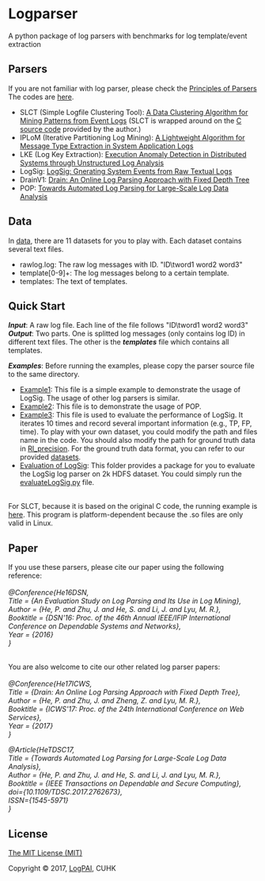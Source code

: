 # Logparser
A python package of log parsers with benchmarks for log template/event extraction


Parsers
--------
If you are not familiar with log parser, please check the [Principles of Parsers](https://github.com/logpai/logparser/blob/master/tutorials/PARSERS.md) <br />
The codes are [here](https://github.com/logpai/logparser/tree/master/logparser).

* SLCT (Simple Logfile Clustering Tool): [A Data Clustering Algorithm for Mining Patterns from Event Logs](http://ristov.github.io/publications/slct-ipom03-web.pdf) (SLCT is wrapped around on the [C source code](http://ristov.github.io/slct/) provided by the author.)
* IPLoM (Iterative Partitioning Log Mining): [A Lightweight Algorithm for Message Type Extraction in System Application Logs](http://ieeexplore.ieee.org/xpls/abs_all.jsp?arnumber=5936060)
* LKE (Log Key Extraction): [Execution Anomaly Detection in Distributed Systems through Unstructured Log Analysis](http://research.microsoft.com/pubs/102365/DM790-CR.pdf)
* LogSig: [LogSig: Gnerating System Events from Raw Textual Logs](http://users.cis.fiu.edu/~taoli/pub/liang-cikm2011.pdf)
* DrainV1: [Drain: An Online Log Parsing Approach with Fixed Depth Tree](http://appsrv.cse.cuhk.edu.hk/~pjhe/papers/ICWS17he.pdf)
* POP: [Towards Automated Log Parsing for Large-Scale Log Data Analysis](http://ieeexplore.ieee.org/document/8067504/)


Data
--------------
In [data](https://github.com/logpai/logparser/tree/master/data), there are 11 datasets for you to play with. Each dataset contains several text files.
* rawlog.log: The raw log messages with ID. "ID\tword1 word2 word3"
* template[0-9]+: The log messages belong to a certain template.
* templates: The text of templates.


Quick Start
--------------
***Input***: A raw log file. Each line of the file follows "ID\tword1 word2 word3" <br />
***Output***: Two parts. One is splitted log messages (only contains log ID) in different text files. The other is the ***templates*** file which contains all templates. <br />

***Examples***: Before running the examples, please copy the parser source file to the same directory.
* [Example1](https://github.com/logpai/logparser/blob/master/demo/example1.py): This file is a simple example to demonstrate the usage of LogSig. The usage of other log parsers is similar.
* [Example2](https://github.com/logpai/logparser/blob/master/demo/example2.py): This file is to demonstrate the usage of POP.
* [Example3](https://github.com/logpai/logparser/blob/master/demo/example3.py): This file is used to evaluate the performance of LogSig. It iterates 10 times and record several important information (e.g., TP, FP, time). To play with your own dataset, you could modify the path and files name in the code. You should also modify the path for ground truth data in [RI_precision](https://github.com/logpai/logparser/blob/master/demo/RI_precision.py). For the ground truth data format, you can refer to our provided [datasets](https://github.com/logpai/logparser/blob/master/data/).
* [Evaluation of LogSig](https://github.com/logpai/logparser/tree/master/demo/LogSigEvaluation): This folder provides a package for you to evaluate the LogSig log parser on 2k HDFS dataset. You could simply run the [evaluateLogSig.py](https://github.com/logpai/logparser/blob/master/demo/LogSigEvaluation/evaluateLogSig.py) file.

<br /> For SLCT, because it is based on the original C code, the running example is [here](https://github.com/logpai/logparser/blob/master/logparser/SLCT/demo/SLCT_demo_BGL/precision_10_times.py). This program is platform-dependent because the .so files are only valid in Linux.

Paper
------
If you use these parsers, please cite our paper using the following reference:<br /><br />
*@Conference{He16DSN,<br />
  Title                    = {An Evaluation Study on Log Parsing and Its Use in Log Mining},<br />
  Author                   = {He, P. and Zhu, J. and He, S. and Li, J. and Lyu, M. R.},<br />
  Booktitle                = {DSN'16: Proc. of the 46th Annual IEEE/IFIP International Conference on Dependable Systems and Networks},<br />
  Year                     = {2016}<br />
}<br /><br />*

You are also welcome to cite our other related log parser papers:<br /><br />
*@Conference{He17ICWS,<br />
  Title                    = {Drain: An Online Log Parsing Approach with Fixed Depth Tree},<br />
  Author                   = {He, P. and Zhu, J. and Zheng, Z. and Lyu, M. R.},<br />
  Booktitle                = {ICWS'17: Proc. of the 24th International Conference on Web Services},<br />
  Year                     = {2017}<br />
}<br />*

*@Article{HeTDSC17,<br />
  Title                    = {Towards Automated Log Parsing for Large-Scale Log Data Analysis},<br />
  Author                   = {He, P. and Zhu, J. and He, S. and Li, J. and Lyu, M. R.},<br />
  Booktitle                = {IEEE Transactions on Dependable and Secure Computing},<br />
  doi={10.1109/TDSC.2017.2762673}, <br />
  ISSN={1545-5971}<br />
}*

License
--------
[The MIT License (MIT)](https://github.com/logpai/logparser/blob/master/LICENSE.md)

Copyright © 2017, [LogPAI](https://github.com/logpai), CUHK
